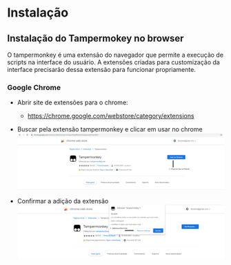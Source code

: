 # Instalação

## Instalação do Tampermokey no browser

O tampermonkey é uma extensão do navegador que permite a execução de scripts na interface do usuário.
A extensões criadas para customização da interface precisarão dessa extensão para funcionar propriamente.


### Google Chrome


- Abrir site de extensões para o chrome:
    - https://chrome.google.com/webstore/category/extensions
    
- Buscar pela extensão tampermonkey e clicar em usar no chrome
    ![alt text](https://github.com/fauosilva/CEFV-GestaoClickPublic/blob/master/Docs/1_extensao_tampermonkey.png)
    
- Confirmar a adição da extensão
   ![alt text](https://github.com/fauosilva/CEFV-GestaoClickPublic/blob/master/Docs/2_adicionar_extensao.png)

